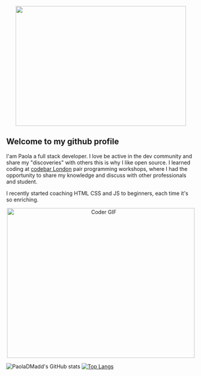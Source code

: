<p  align="center"><img height="320px" width="95%" src = "https://github.com/PaolaDMadd/PaolaDMadd/blob/main/myname.gif"></p>

## Welcome to my github profile
I'am Paola a full stack developer. I love be active in the dev community and share my "discoveries" with others this is why I like open source.
I learned coding at [codebar London](https://codebar.io/) pair programming workshops, where I had the opportunity to share my knowledge and discuss with other professionals and student. 

I recently started coaching HTML CSS and JS to beginners, each time it's so enriching.


<p  align="center"><img src="https://media.giphy.com/media/SWoSkN6DxTszqIKEqv/giphy.gif" alt="Coder GIF" width="500" height="400"></p>

![PaolaDMadd's GitHub stats](https://github-readme-stats.vercel.app/api?username=PaolaDMadd) [![Top Langs](https://github-readme-stats.vercel.app/api/top-langs/?username=PaolaDMadd&langs_count=4)](https://github.com/PaolaDMadd/github-readme-stats)